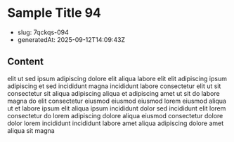 # Sample Title 94

- slug: 7qckqs-094
- generatedAt: 2025-09-12T14:09:43Z

## Content
elit ut sed ipsum adipiscing dolore elit aliqua labore elit elit adipiscing ipsum adipiscing et sed incididunt magna incididunt labore consectetur elit ut sit consectetur sit aliqua adipiscing aliqua et adipiscing amet ut sit do labore magna do elit consectetur eiusmod eiusmod eiusmod lorem eiusmod aliqua ut et labore ipsum elit aliqua ipsum incididunt dolor sed incididunt elit lorem consectetur do lorem adipiscing dolore aliqua eiusmod consectetur dolore dolor lorem incididunt incididunt labore amet aliqua adipiscing dolore amet aliqua sit magna
